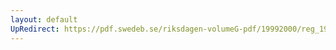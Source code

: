 ```yaml
---
layout: default
UpRedirect: https://pdf.swedeb.se/riksdagen-volumeG-pdf/19992000/reg_19992000.pdf
---
```

